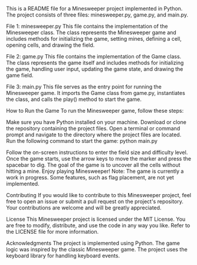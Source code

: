This is a README file for a Minesweeper project implemented in Python. The project consists of three files: minesweeper.py, game.py, and main.py.

File 1: minesweeper.py
This file contains the implementation of the Minesweeper class. The class represents the Minesweeper game and includes methods for initializing the game, setting mines, defining a cell, opening cells, and drawing the field.

File 2: game.py
This file contains the implementation of the Game class. The class represents the game itself and includes methods for initializing the game, handling user input, updating the game state, and drawing the game field.

File 3: main.py
This file serves as the entry point for running the Minesweeper game. It imports the Game class from game.py, instantiates the class, and calls the play() method to start the game.

How to Run the Game
To run the Minesweeper game, follow these steps:

Make sure you have Python installed on your machine.
Download or clone the repository containing the project files.
Open a terminal or command prompt and navigate to the directory where the project files are located.
Run the following command to start the game: python main.py

Follow the on-screen instructions to enter the field size and difficulty level.
Once the game starts, use the arrow keys to move the marker and press the spacebar to dig. The goal of the game is to uncover all the cells without hitting a mine.
Enjoy playing Minesweeper!
Note: The game is currently a work in progress. Some features, such as flag placement, are not yet implemented.

Contributing
If you would like to contribute to this Minesweeper project, feel free to open an issue or submit a pull request on the project's repository. Your contributions are welcome and will be greatly appreciated.

License
This Minesweeper project is licensed under the MIT License. You are free to modify, distribute, and use the code in any way you like. Refer to the LICENSE file for more information.

Acknowledgments
The project is implemented using Python.
The game logic was inspired by the classic Minesweeper game.
The project uses the keyboard library for handling keyboard events.
